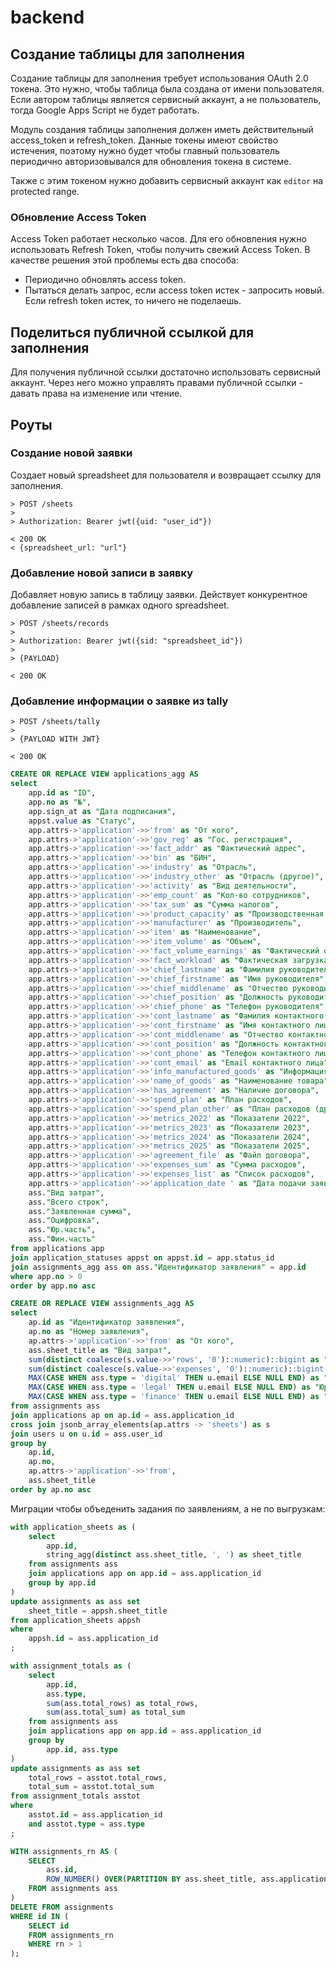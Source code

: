 # backend

## Создание таблицы для заполнения

Создание таблицы для заполнения требует использования OAuth 2.0 токена.
Это нужно, чтобы таблица была создана от имени пользователя. Если автором таблицы является
сервисный аккаунт, а не пользователь, тогда Google Apps Script не будет работать.

Модуль создания таблицы заполнения должен иметь действительный access_token и refresh_token.
Данные токены имеют свойство истечения, поэтому нужно будет чтобы главный пользователь 
периодично авторизовывался для обновления токена в системе.

Также с этим токеном нужно добавить сервисный аккаунт как `editor` на protected range.
 
### Обновление Access Token

Access Token работает несколько часов. Для его обновления нужно использовать Refresh Token,
чтобы получить свежий Access Token. В качестве решения этой проблемы есть два способа:
- Периодично обновлять access token.
- Пытаться делать запрос, если access token истек - запросить новый. Если refresh token истек, то ничего не поделаешь.

## Поделиться публичной ссылкой для заполнения

Для получения публичной ссылки достаточно использовать сервисный аккаунт. Через него можно 
управлять правами публичной ссылки - давать права на изменение или чтение.

## Роуты

### Создание новой заявки

Создает новый spreadsheet для пользователя и возвращает ссылку для заполнения.

```
> POST /sheets
> 
> Authorization: Bearer jwt({uid: "user_id"})

< 200 OK
< {spreadsheet_url: "url"}
```

### Добавление новой записи в заявку

Добавляет новую запись в таблицу заявки. Действует конкурентное добавление записей в рамках одного spreadsheet.

```
> POST /sheets/records
> 
> Authorization: Bearer jwt({sid: "spreadsheet_id"})
> 
> {PAYLOAD}

< 200 OK
```

### Добавление информации о заявке из tally

```
> POST /sheets/tally
> 
> {PAYLOAD WITH JWT}

< 200 OK
```


```sql
CREATE OR REPLACE VIEW applications_agg AS
select
    app.id as "ID",
    app.no as "№",
    app.sign_at as "Дата подписания",
    appst.value as "Статус",
    app.attrs->'application'->>'from' as "От кого",
    app.attrs->'application'->>'gov_reg' as "Гос. регистрация",
    app.attrs->'application'->>'fact_addr' as "Фактический адрес",
    app.attrs->'application'->>'bin' as "БИН",
    app.attrs->'application'->>'industry' as "Отрасль",
    app.attrs->'application'->>'industry_other' as "Отрасль (другое)",
    app.attrs->'application'->>'activity' as "Вид деятельности",
    app.attrs->'application'->>'emp_count' as "Кол-во сотрудников",
    app.attrs->'application'->>'tax_sum' as "Сумма налогов",
    app.attrs->'application'->>'product_capacity' as "Производственная мощность",
    app.attrs->'application'->>'manufacturer' as "Производитель",
    app.attrs->'application'->>'item' as "Наименование",
    app.attrs->'application'->>'item_volume' as "Объем",
    app.attrs->'application'->>'fact_volume_earnings' as "Фактический объем выручки",
    app.attrs->'application'->>'fact_workload' as "Фактическая загрузка",
    app.attrs->'application'->>'chief_lastname' as "Фамилия руководителя",
    app.attrs->'application'->>'chief_firstname' as "Имя руководителя",
    app.attrs->'application'->>'chief_middlename' as "Отчество руководителя",
    app.attrs->'application'->>'chief_position' as "Должность руководителя",
    app.attrs->'application'->>'chief_phone' as "Телефон руководителя",
    app.attrs->'application'->>'cont_lastname' as "Фамилия контактного лица",
    app.attrs->'application'->>'cont_firstname' as "Имя контактного лица",
    app.attrs->'application'->>'cont_middlename' as "Отчество контактного лица",
    app.attrs->'application'->>'cont_position' as "Должность контактного лица",
    app.attrs->'application'->>'cont_phone' as "Телефон контактного лица",
    app.attrs->'application'->>'cont_email' as "Email контактного лица",
    app.attrs->'application'->>'info_manufactured_goods' as "Информация о производимых товарах",
    app.attrs->'application'->>'name_of_goods' as "Наименование товара",
    app.attrs->'application'->>'has_agreement' as "Наличие договора",
    app.attrs->'application'->>'spend_plan' as "План расходов",
    app.attrs->'application'->>'spend_plan_other' as "План расходов (другое)",
    app.attrs->'application'->>'metrics_2022' as "Показатели 2022",
    app.attrs->'application'->>'metrics_2023' as "Показатели 2023",
    app.attrs->'application'->>'metrics_2024' as "Показатели 2024",
    app.attrs->'application'->>'metrics_2025' as "Показатели 2025",
    app.attrs->'application'->>'agreement_file' as "Файл договора",
    app.attrs->'application'->>'expenses_sum' as "Сумма расходов",
    app.attrs->'application'->>'expenses_list' as "Список расходов",
    app.attrs->'application'->>'application_date ' as "Дата подачи заявки",
    ass."Вид затрат",
    ass."Всего строк",
    ass."Заявленная сумма",
    ass."Оцифровка",
    ass."Юр.часть",
    ass."Фин.часть"
from applications app
join application_statuses appst on appst.id = app.status_id
join assignments_agg ass on ass."Идентификатор заявления" = app.id
where app.no > 0
order by app.no asc
```

```sql
CREATE OR REPLACE VIEW assignments_agg AS
select
	ap.id as "Идентификатор заявления",
	ap.no as "Номер заявления",
	ap.attrs->'application'->>'from' as "От кого",
	ass.sheet_title as "Вид затрат",
	sum(distinct coalesce(s.value->>'rows', '0')::numeric)::bigint as "Всего строк",
	sum(distinct coalesce(s.value->>'expenses', '0')::numeric)::bigint as "Заявленная сумма",
	MAX(CASE WHEN ass.type = 'digital' THEN u.email ELSE NULL END) as "Оцифровка",
	MAX(CASE WHEN ass.type = 'legal' THEN u.email ELSE NULL END) as "Юр.часть",
	MAX(CASE WHEN ass.type = 'finance' THEN u.email ELSE NULL END) as "Фин.часть"
from assignments ass
join applications ap on ap.id = ass.application_id
cross join jsonb_array_elements(ap.attrs -> 'sheets') as s
join users u on u.id = ass.user_id
group by 
	ap.id, 
	ap.no, 
	ap.attrs->'application'->>'from',
	ass.sheet_title
order by ap.no asc
```

Миграции чтобы объеденить задания по заявлениям, а не по выгрузкам:

```sql
with application_sheets as (
    select
        app.id,
        string_agg(distinct ass.sheet_title, ', ') as sheet_title
    from assignments ass
    join applications app on app.id = ass.application_id
    group by app.id
)
update assignments as ass set
    sheet_title = appsh.sheet_title
from application_sheets appsh
where 
    appsh.id = ass.application_id
;

with assignment_totals as (
    select
        app.id,
        ass.type,
        sum(ass.total_rows) as total_rows,
        sum(ass.total_sum) as total_sum
    from assignments ass
    join applications app on app.id = ass.application_id
    group by 
        app.id, ass.type
)
update assignments as ass set
    total_rows = asstot.total_rows,
    total_sum = asstot.total_sum
from assignment_totals asstot
where 
    asstot.id = ass.application_id
    and asstot.type = ass.type
;

WITH assignments_rn AS (
    SELECT
        ass.id,
        ROW_NUMBER() OVER(PARTITION BY ass.sheet_title, ass.application_id, ass.type ORDER BY (SELECT NULL)) AS rn
    FROM assignments ass
)
DELETE FROM assignments
WHERE id IN (
    SELECT id
    FROM assignments_rn
    WHERE rn > 1
);
```

